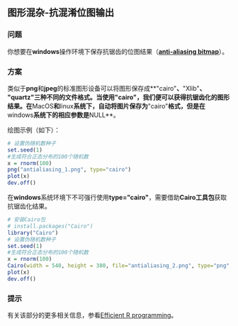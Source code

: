 ## 图形混杂-抗混淆位图输出

### 问题

你想要在**windows**操作环境下保存抗锯齿的位图结果（[**anti-aliasing bitmap**](https://www.computerhope.com/jargon/a/antialias.htm)）。

### 方案

类似于**png**和**jpeg**的标准图形设备可以将图形保存成**"cairo"**、**"Xlib"**、 **"quartz"**三种不同的文件格式。当使用**"cairo"**，我们便可以获得抗锯齿化的图形结果。在**MacOS**和**linux**系统下，自动将图片保存为**"cairo"**格式，但是在**windows**系统下的相应参数是**NULL**。

绘图示例（如下）：

```R
# 设置伪随机数种子
set.seed(1)
#生成符合正态分布的100个随机数
x = rnorm(100)
png("antialiasing_1.png", type="cairo")
plot(x)
dev.off()
```

在**windows**系统环境下不可强行使用**type="cairo"**，需要借助**Cairo工具包**获取抗锯齿化结果。

```R
# 安装Cairo包
# install.packages("Cairo")
library("Cairo")
# 设置伪随机数种子
set.seed(1)
#生成符合正态分布的100个随机数
x = rnorm(100)
Cairo(width = 540, height = 380, file="antialiasing_2.png", type="png", bg="white")
plot(x)
dev.off() 
```

### 提示

有关该部分的更多相关信息，参看[Efficient R programming](https://csgillespie.github.io/efficientR/cairo-type.html)。
